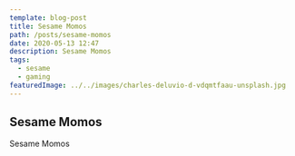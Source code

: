 ```yaml
---
template: blog-post
title: Sesame Momos
path: /posts/sesame-momos
date: 2020-05-13 12:47
description: Sesame Momos
tags:
  - sesame
  - gaming
featuredImage: ../../images/charles-deluvio-d-vdqmtfaau-unsplash.jpg
---
```


## Sesame Momos

Sesame Momos

